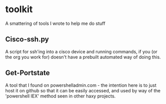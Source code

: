toolkit
=======

A smattering of tools I wrote to help me do stuff

Cisco-ssh.py
------
A script for ssh'ing into a cisco device and running commands, if you (or the org you work for) doesn't have a prebuilt automated way of doing this.

Get-Portstate
----
A tool that I found on powershelladmin.com - the intention here is to just host it on github so that it can be easily accessed, and used by way of the 'powershell IEX' method seen in other haxy projects.
